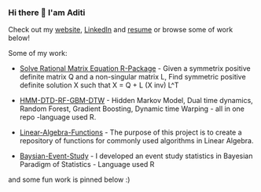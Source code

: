 ### Hi there 👋 I'am Aditi

Check out my [website](https://adu3110.github.io/), [LinkedIn](https://www.linkedin.com/in/aditi-t-69082b75/) and [resume](https://drive.google.com/file/d/1ZBZUogM2eMOz4wnZoNmcyHgiZcPK4UWY/view?usp=drive_link) or browse some of work below!

Some of my work:

* [Solve Rational Matrix Equation R-Package](https://github.com/adu3110/Solve-Rational-Matrix-Equation--R-Package)  - Given a symmetrix positive definite matrix Q and a non-singular matrix L, Find symmetric positive definite solution X such that X = Q + L (X inv) L^T

* [HMM-DTD-RF-GBM-DTW](https://github.com/adu3110/HMM-DTD-RF-GBM-DTW) - Hidden Markov Model, Dual time dynamics, Random Forest, Gradient Boosting, Dynamic time Warping - all in one repo -language used R.

* [Linear-Algebra-Functions](https://github.com/adu3110/Linear-Algebra-Functions) - The purpose of this project is to create a repository of functions for commonly used algorithms in Linear Algebra.

* [Baysian-Event-Study](https://github.com/adu3110/Baysian-Event-Study) - I developed an event study statistics in Bayesian Paradigm of Statistics - Language used R

and some fun work is pinned below :)
